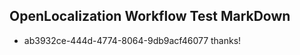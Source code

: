 ## OpenLocalization Workflow Test MarkDown
* ab3932ce-444d-4774-8064-9db9acf46077 
thanks!<!--HONumber=Mar16_HO2-->
